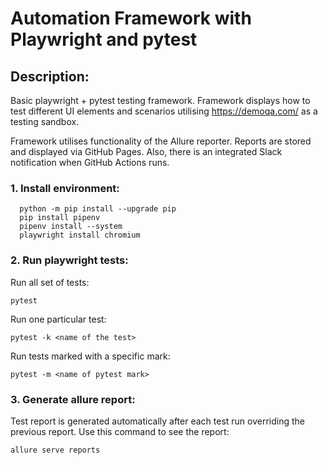 # Automation Framework with Playwright and pytest

## Description:

Basic playwright + pytest testing framework. Framework displays how to test different UI elements
and scenarios utilising https://demoqa.com/ as a testing sandbox.

Framework utilises functionality of the Allure reporter. Reports are stored and displayed via GitHub Pages.
Also, there is an integrated Slack notification when GitHub Actions runs. 

### 1. Install environment:
```
  python -m pip install --upgrade pip
  pip install pipenv
  pipenv install --system
  playwright install chromium
```

### 2. Run playwright tests:
Run all set of tests:
```
pytest
```
Run one particular test:
```
pytest -k <name of the test>
```
Run tests marked with a specific mark:
```
pytest -m <name of pytest mark>
```

### 3. Generate allure report:
Test report is generated automatically after each test run overriding the previous report. 
Use this command to see the report:
```
allure serve reports
```
